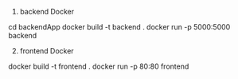 

1) backend Docker 
	

cd backendApp
docker build -t backend .
docker run -p 5000:5000 backend


	
2) frontend Docker

docker build -t frontend .
docker run -p 80:80 frontend
